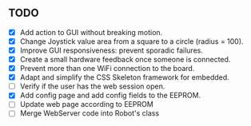 ## TODO

- [x] Add action to GUI without breaking motion.
- [x] Change Joystick value area from a square to a circle (radius = 100).
- [x] Improve GUI responsiveness: prevent sporadic failures.
- [x] Create a small hardware feedback once someone is connected.
- [x] Prevent more than one WiFi connection to the board.
- [x] Adapt and simplify the CSS Skeleton framework for embedded.
- [ ] Verify if the user has the web session open.
- [x] Add config page and add config fields to the EEPROM.
- [ ] Update web page according to EEPROM
- [ ] Merge WebServer code into Robot's class
